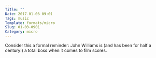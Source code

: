 ```yaml
---
Title: ""
Date: 2017-01-03 09:01
Tags: music
Template: formats/micro
Slug: 01-03-0901
Category: micro
---
```


Consider this a formal reminder: John Williams is (and has been for half a century!) a total boss when it comes to film scores.
